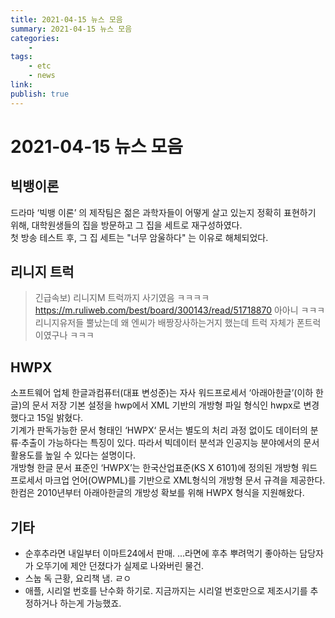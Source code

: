 ```yaml
---
title: 2021-04-15 뉴스 모음
summary: 2021-04-15 뉴스 모음
categories:
    - 
tags:
    - etc
    - news
link: 
publish: true
---
```


# 2021-04-15 뉴스 모음

## 빅뱅이론

드라마 ‘빅뱅 이론’ 의 제작팀은 젊은 과학자들이 어떻게 살고 있는지 정확히 표현하기 위해, 대학원생들의 집을 방문하고 그 집을 세트로 재구성하였다.  
첫 방송 테스트 후, 그 집 세트는 "너무 암울하다" 는 이유로 해체되었다.

## 리니지 트럭

> 긴급속보) 리니지M 트럭까지 사기였음 ㅋㅋㅋㅋ <https://m.ruliweb.com/best/board/300143/read/51718870>
> 아아니 ㅋㅋㅋ 리니지유저들 뿔났는데 왜 엔씨가 배짱장사하는거지 했는데 트럭 자체가 폰트럭이였구나 ㅋㅋㅋ

## HWPX

소프트웨어 업체 한글과컴퓨터(대표 변성준)는 자사 워드프로세서 ‘아래아한글’(이하 한글)의 문서 저장 기본 설정을 hwp에서 XML 기반의 개방형 파일 형식인 hwpx로 변경했다고 15일 밝혔다.  
기계가 판독가능한 문서 형태인 ‘HWPX‘ 문서는 별도의 처리 과정 없이도 데이터의 분류·추출이 가능하다는 특징이 있다. 따라서 빅데이터 분석과 인공지능 분야에서의 문서 활용도를 높일 수 있다는 설명이다.  
개방형 한글 문서 표준인 ‘HWPX’는 한국산업표준(KS X 6101)에 정의된 개방형 워드프로세서 마크업 언어(OWPML)를 기반으로 XML형식의 개방형 문서 규격을 제공한다. 한컴은 2010년부터 아래아한글의 개방성 확보를 위해 HWPX 형식을 지원해왔다.

## 기타

- 순후추라면 내일부터 이마트24에서 판매. ...라면에 후추 뿌려먹기 좋아하는 담당자가 오뚜기에 제안 던졌다가 실제로 나와버린 물건.
- 스눕 독 근황, 요리책 냄. ㄹㅇ
- 애플, 시리얼 번호를 난수화 하기로. 지금까지는 시리얼 번호만으로 제조시기를 추정하거나 하는게 가능했죠.
